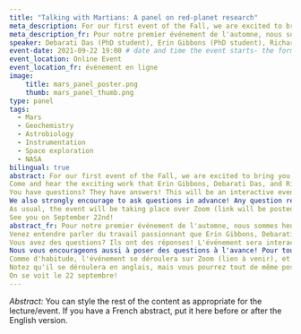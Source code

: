 ```yaml
---
title: "Talking with Martians: A panel on red-planet research"
meta_description: For our first event of the Fall, we are excited to bring you a panel with three McGill Researchers who study our fascinating neighbor, Mars!
meta_description_fr: Pour notre premier événement de l'automne, nous sommes heureux de vous présenter un panel avec trois chercheurs de McGill qui étudient notre voisine fascinante, Mars!
speaker: Debarati Das (PhD student), Erin Gibbons (PhD student), Richard Léveillé (Professor)
event-date: 2021-09-22 19:00 # date and time the event starts- the format is important!
event_location: Online Event
event_location_fr: événement en ligne
image:
    title: mars_panel_poster.png
    thumb: mars_panel_thumb.png
type: panel
tags:
  - Mars
  - Geochemistry
  - Astrobiology
  - Instrumentation
  - Space exploration
  - NASA
bilingual: true
abstract: For our first event of the Fall, we are excited to bring you a panel with three McGill Researchers who study our fascinating neighbor, Mars!
Come and hear the exciting work that Erin Gibbons, Debarati Das, and Richard Léveillé do related to Mars, its habitability, and the high-tech robots that we land on its surface!
You have questions? They have answers! This will be an interactive event where you will be able to ask questions and have the panelists discuss them at length.
We also strongly encourage to ask questions in advance! Any question related to Mars, ask here: <https://forms.gle/WU1X4RWQb4pifzz99>
As usual, the event will be taking place over Zoom (link will be posted shortly), and livestreamed to Youtube. Go to our Facebook event page for details on how-to stream! <https://fb.me/e/dNY4metHD>
See you on September 22nd!
abstract_fr: Pour notre premier événement de l'automne, nous sommes heureux de vous présenter un panel avec trois chercheurs de McGill qui étudient notre voisine fascinante, Mars!
Venez entendre parler du travail passionnant que Erin Gibbons, Debarati Das et Richard Léveillé font relié à Mars, son habitabilité, et les robots high-tech qu'on envoie à sa surface!
Vous avez des questions? Ils ont des réponses! L'événement sera interactif, et les panélistes pourront discuter de vos questions en profondeur.
Nous vous encourageons aussi à poser des questions à l'avance! Pour toute interrogation concernant Mars, écrivez nous ici: <https://forms.gle/WU1X4RWQb4pifzz99>
Comme d'habitude, l'événement se déroulera sur Zoom (lien à venir), et diffusé en direct sur Youtube. Visitez notre Facebook event page pour les détails de la diffusion! <https://fb.me/e/dNY4metHD> 
Notez qu'il se déroulera en anglais, mais vous pourrez tout de même poser des questions en français qui seront traduites.
On se voit le 22 septembre!
---
```

*Abstract:*
You can style the rest of the content as appropriate for the lecture/event. If you have a French abstract, put it here before or after the English version.
